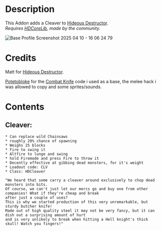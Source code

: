 # Description
This Addon adds a Cleaver to [Hideous Destructor](https://codeberg.org/mc776/HideousDestructor).  
_Requires [HDCoreLib](https://github.com/HDest-Community/hdest-core-lib), made by the community._

![Base Profile Screenshot 2025 04 10 - 16 06 24 79](https://github.com/user-attachments/assets/8a543750-47e9-4aba-b5d2-3a2265895e8e)



# Credits
Matt for [Hideous Destructor](https://codeberg.org/mc776/HideousDestructor).

[Potetobloke](https://github.com/Potetobloke) for the [Combat Knife](https://github.com/Potetobloke/PB_HDAddon_Bangers-And-Mash) code i used as a base, the melee hack i was allowed to copy and some sprites/sounds.


# Contents
## Cleaver:
    * Can replace wild Chainsaws
    * roughly 20% chance of spawning
    * Weighs 25 blocks
    * Fire to swing it
    * Altfire to lunge and swing
    * hold Firemode and press Fire to throw it
    * Decently effective at gibbing dead monsters, for it's weight
    * Loadout code: CLV
    * Class: HDCleaver

    "We heard that some carry a cleaver around exclusively to chop dead monsters into bits.
    Of course, we can't just let our mercs go and buy one from other companies! What if they're cheap and break
    after just a couple of uses?
    This is why we started production of this very unremarkable, but sturdy butcher knife!
    Made out of high quality steel it may not be very fancy, but it can dish out a surprising amount of hurt
    and is very unlikely to break when hitting a Hell knight's thick skull! Watch you fingers!"
